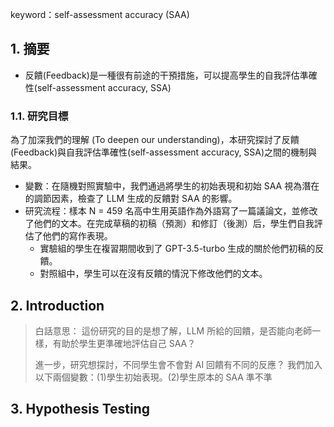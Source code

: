 keyword：self-assessment accuracy (SAA)

## 1. 摘要

-   反饋(Feedback)是一種很有前途的干預措施，可以提高學生的自我評估準確性(self-assessment accuracy, SSA)

### 1.1. 研究目標

為了加深我們的理解 (To deepen our understanding)，本研究探討了反饋(Feedback)與自我評估準確性(self-assessment accuracy, SSA)之間的機制與結果。

-   變數：在隨機對照實驗中，我們通過將學生的初始表現和初始 SAA 視為潛在的調節因素，檢查了 LLM 生成的反饋對 SAA 的影響。
-   研究流程：樣本 N = 459 名高中生用英語作為外語寫了一篇議論文，並修改了他們的文本。在完成草稿的初稿（預測）和修訂（後測）后，學生們自我評估了他們的寫作表現。
    -   實驗組的學生在複習期間收到了 GPT-3.5-turbo 生成的關於他們初稿的反饋。
    -   對照組中，學生可以在沒有反饋的情況下修改他們的文本。

## 2. Introduction

> 白話意思：
> 這份研究的目的是想了解，LLM 所給的回饋，是否能向老師一樣，有助於學生更準確地評估自己 SAA？
>
> 進一步，研究想探討，不同學生會不會對 AI 回饋有不同的反應？
> 我們加入以下兩個變數：(1)學生初始表現。(2)學生原本的 SAA 準不準

## 3. Hypothesis Testing
